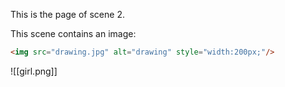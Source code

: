 This is the page of scene 2.

This scene contains an image:

```html
<img src="drawing.jpg" alt="drawing" style="width:200px;"/>
```

![[girl.png]]